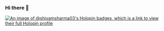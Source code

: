 ### Hi there 👋
[![An image of @shivamsharma03's Holopin badges, which is a link to view their full Holopin profile](https://holopin.me/shivamsharma03)](https://holopin.io/@shivamsharma03)

<!--
**shivam-sharma-03/shivam-sharma-03** is a ✨ _special_ ✨ repository because its `README.md` (this file) appears on your GitHub profile.

Here are some ideas to get you started:

- 🔭 I’m currently working on ...
- 🌱 I’m currently learning ...
- 👯 I’m looking to collaborate on ...
- 🤔 I’m looking for help with ...
- 💬 Ask me about ...
- 📫 How to reach me: ...
- 😄 Pronouns: ...
- ⚡ Fun fact: ...
-->
